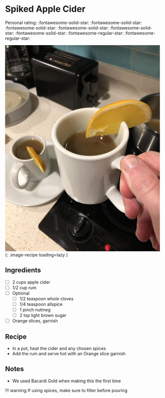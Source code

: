 <!-- Do not modify sections with "AUTO-*". They are updated by make.py -->

# Spiked Apple Cider

<!-- rating=3; (User can specify rating on scale of 1-5) -->
<!-- AUTO-UserRating -->
Personal rating: :fontawesome-solid-star: :fontawesome-solid-star: :fontawesome-solid-star: :fontawesome-solid-star: :fontawesome-solid-star: :fontawesome-solid-star: :fontawesome-regular-star: :fontawesome-regular-star:
<!-- /AUTO-UserRating -->

<!-- name_image=spiked_cider.jpeg; (User can specify image name) -->
<!-- AUTO-Image -->
![spiked_cider.jpeg](./spiked_cider.jpeg){: .image-recipe loading=lazy }
<!-- /AUTO-Image -->

## Ingredients

* [ ] 2 cups apple cider
* [ ] 1/2 cup rum
* [ ] Optional
    * [ ] 1/2 teaspoon whole cloves
    * [ ] 1/4 teaspoon allspice
    * [ ] 1 pinch nutmeg
    * [ ] 2 tsp light brown sugar
* [ ] Orange slices, garnish

## Recipe

* In a pot, heat the cider and any chosen spices
* Add the rum and serve hot with an Orange slice garnish

## Notes

* We used Bacardi Gold when making this the first time

!!! warning
    If using spices, make sure to filter before pouring
